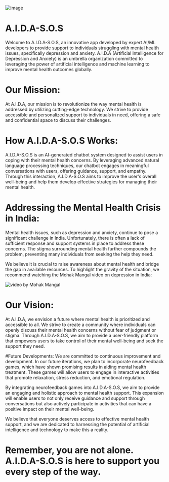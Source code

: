 ![image](https://github.com/RounakRaman/A.I.D.A-S.O.S/assets/97462136/2004619b-c5d9-459a-b902-42b6af3eba50)

# A.I.D.A-S.O.S

Welcome to A.I.D.A-S.O.S, an innovative app developed by expert AI/ML developers to provide support to individuals struggling with mental health issues, specifically depression and anxiety. A.I.D.A (Artificial Intelligence for Depression and Anxiety) is an umbrella organization committed to leveraging the power of artificial intelligence and machine learning to improve mental health outcomes globally.

# Our Mission:
At A.I.D.A, our mission is to revolutionize the way mental health is addressed by utilizing cutting-edge technology. We strive to provide accessible and personalized support to individuals in need, offering a safe and confidential space to discuss their challenges.

# How A.I.D.A-S.O.S Works:
A.I.D.A-S.O.S is an AI-generated chatbot system designed to assist users in coping with their mental health concerns. By leveraging advanced natural language processing techniques, our chatbot engages in meaningful conversations with users, offering guidance, support, and empathy. Through this interaction, A.I.D.A-S.O.S aims to improve the user's overall well-being and help them develop effective strategies for managing their mental health.

# Addressing the Mental Health Crisis in India:
Mental health issues, such as depression and anxiety, continue to pose a significant challenge in India. Unfortunately, there is often a lack of sufficient response and support systems in place to address these concerns. The stigma surrounding mental health further compounds the problem, preventing many individuals from seeking the help they need.

We believe it is crucial to raise awareness about mental health and bridge the gap in available resources. To highlight the gravity of the situation, we recommend watching the Mohak Mangal video on depression in India: 

![video by Mohak Mangal](https://www.youtube.com/watch?v=9384kTbvf64&t=1s)

# Our Vision:
At A.I.D.A, we envision a future where mental health is prioritized and accessible to all. We strive to create a community where individuals can openly discuss their mental health concerns without fear of judgment or stigma. Through A.I.D.A-S.O.S, we aim to provide a user-friendly platform that empowers users to take control of their mental well-being and seek the support they need.

#Future Developments:
We are committed to continuous improvement and development. In our future iterations, we plan to incorporate neurofeedback games, which have shown promising results in aiding mental health treatment. These games will allow users to engage in interactive activities that promote relaxation, stress reduction, and emotional regulation.

By integrating neurofeedback games into A.I.D.A-S.O.S, we aim to provide an engaging and holistic approach to mental health support. This expansion will enable users to not only receive guidance and support through conversations but also actively participate in activities that can have a positive impact on their mental well-being.

We believe that everyone deserves access to effective mental health support, and we are dedicated to harnessing the potential of artificial intelligence and technology to make this a reality.

# Remember, you are not alone. A.I.D.A-S.O.S is here to support you every step of the way.

